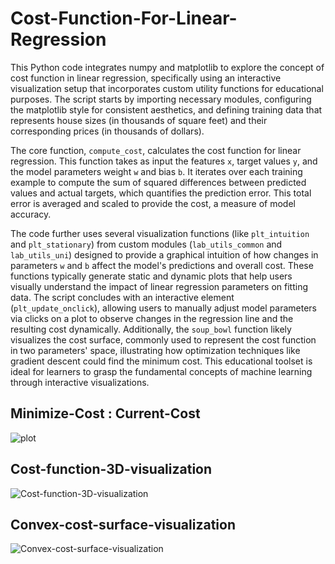 # Cost-Function-For-Linear-Regression
This Python code integrates numpy and matplotlib to explore the concept of cost function in linear regression, specifically using an interactive visualization setup that incorporates custom utility functions for educational purposes. The script starts by importing necessary modules, configuring the matplotlib style for consistent aesthetics, and defining training data that represents house sizes (in thousands of square feet) and their corresponding prices (in thousands of dollars).

The core function, `compute_cost`, calculates the cost function for linear regression. This function takes as input the features `x`, target values `y`, and the model parameters weight `w` and bias `b`. It iterates over each training example to compute the sum of squared differences between predicted values and actual targets, which quantifies the prediction error. This total error is averaged and scaled to provide the cost, a measure of model accuracy.

The code further uses several visualization functions (like `plt_intuition` and `plt_stationary`) from custom modules (`lab_utils_common` and `lab_utils_uni`) designed to provide a graphical intuition of how changes in parameters `w` and `b` affect the model's predictions and overall cost. These functions typically generate static and dynamic plots that help users visually understand the impact of linear regression parameters on fitting data. The script concludes with an interactive element (`plt_update_onclick`), allowing users to manually adjust model parameters via clicks on a plot to observe changes in the regression line and the resulting cost dynamically. Additionally, the `soup_bowl` function likely visualizes the cost surface, commonly used to represent the cost function in two parameters' space, illustrating how optimization techniques like gradient descent could find the minimum cost. This educational toolset is ideal for learners to grasp the fundamental concepts of machine learning through interactive visualizations.
## Minimize-Cost : Current-Cost
![plot](https://github.com/UMMY87/Cost-Function-For-Linear-Regression/assets/117314436/3a690827-6584-464d-a9da-948ef38bddb5)
## Cost-function-3D-visualization
![Cost-function-3D-visualization](https://github.com/UMMY87/Cost-Function-For-Linear-Regression/assets/117314436/5969a564-226a-4c0c-831c-c3d2c8370f77)
## Convex-cost-surface-visualization
![Convex-cost-surface-visualization](https://github.com/UMMY87/Cost-Function-For-Linear-Regression/assets/117314436/b14c80ba-4421-482b-bc61-b125cc804e4e)
